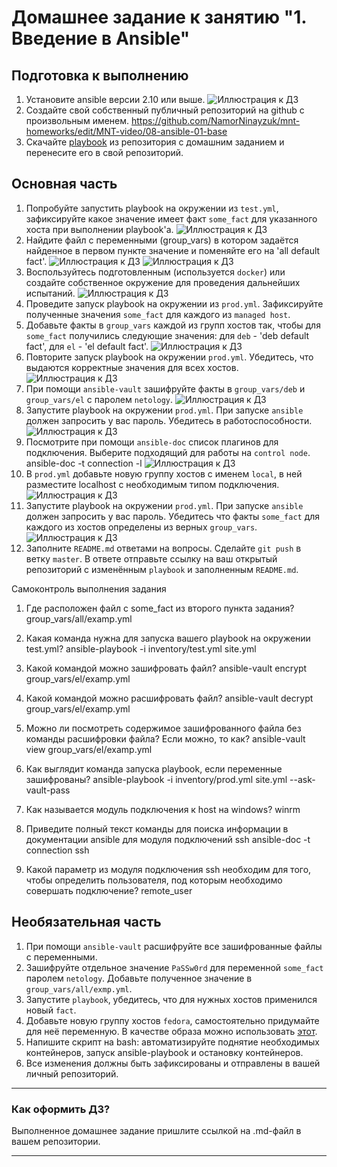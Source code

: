 # Домашнее задание к занятию "1. Введение в Ansible"

## Подготовка к выполнению
1. Установите ansible версии 2.10 или выше.
![Иллюстрация к ДЗ](https://i.imgur.com/BUeH8km.png) 
2. Создайте свой собственный публичный репозиторий на github с произвольным именем.
https://github.com/NamorNinayzuk/mnt-homeworks/edit/MNT-video/08-ansible-01-base
3. Скачайте [playbook](./playbook/) из репозитория с домашним заданием и перенесите его в свой репозиторий.

## Основная часть
1. Попробуйте запустить playbook на окружении из `test.yml`, зафиксируйте какое значение имеет факт `some_fact` для указанного хоста при выполнении playbook'a.
![Иллюстрация к ДЗ](https://i.imgur.com/TMn7fmE.png)
2. Найдите файл с переменными (group_vars) в котором задаётся найденное в первом пункте значение и поменяйте его на 'all default fact'.
![Иллюстрация к ДЗ](https://i.imgur.com//prqbQsl.png)
![Иллюстрация к ДЗ](https://i.imgur.com//0ofOvB1.png)
3. Воспользуйтесь подготовленным (используется `docker`) или создайте собственное окружение для проведения дальнейших испытаний.
![Иллюстрация к ДЗ](https://i.imgur.com//0rGqtc4.png)
4. Проведите запуск playbook на окружении из `prod.yml`. Зафиксируйте полученные значения `some_fact` для каждого из `managed host`.
5. Добавьте факты в `group_vars` каждой из групп хостов так, чтобы для `some_fact` получились следующие значения: для `deb` - 'deb default fact', для `el` - 'el default fact'.
![Иллюстрация к ДЗ](https://i.imgur.com//cBWAHiz.png)
6.  Повторите запуск playbook на окружении `prod.yml`. Убедитесь, что выдаются корректные значения для всех хостов.
![Иллюстрация к ДЗ](https://i.imgur.com//3IMEj5y.png)
7. При помощи `ansible-vault` зашифруйте факты в `group_vars/deb` и `group_vars/el` с паролем `netology`.
![Иллюстрация к ДЗ](https://i.imgur.com//lwwMQFe.png)
8.  Запустите playbook на окружении `prod.yml`. При запуске `ansible` должен запросить у вас пароль. Убедитесь в работоспособности.
![Иллюстрация к ДЗ](https://i.imgur.com//fKvZRf8.png)
10. Посмотрите при помощи `ansible-doc` список плагинов для подключения. Выберите подходящий для работы на `control node`.
ansible-doc -t connection -l
![Иллюстрация к ДЗ](https://i.imgur.com//v8WKvqF.png)
11. В `prod.yml` добавьте новую группу хостов с именем  `local`, в ней разместите localhost с необходимым типом подключения.
![Иллюстрация к ДЗ](https://i.imgur.com//pTBqxEg.png)
12. Запустите playbook на окружении `prod.yml`. При запуске `ansible` должен запросить у вас пароль. Убедитесь что факты `some_fact` для каждого из хостов определены из верных `group_vars`.
![Иллюстрация к ДЗ](https://i.imgur.com//Qm8pQ6j.png)
13. Заполните `README.md` ответами на вопросы. Сделайте `git push` в ветку `master`. В ответе отправьте ссылку на ваш открытый репозиторий с изменённым `playbook` и заполненным `README.md`.



Самоконтроль выполнения задания
1. Где расположен файл с some_fact из второго пункта задания?
group_vars/all/examp.yml

2. Какая команда нужна для запуска вашего playbook на окружении test.yml?
ansible-playbook -i inventory/test.yml site.yml

3. Какой командой можно зашифровать файл?
ansible-vault encrypt group_vars/el/examp.yml

4. Какой командой можно расшифровать файл?
ansible-vault decrypt group_vars/el/examp.yml

5. Можно ли посмотреть содержимое зашифрованного файла без команды расшифровки файла? Если можно, то как?
ansible-vault view group_vars/el/examp.yml

6. Как выглядит команда запуска playbook, если переменные зашифрованы?
ansible-playbook -i inventory/prod.yml site.yml --ask-vault-pass

7. Как называется модуль подключения к host на windows?
winrm

8. Приведите полный текст команды для поиска информации в документации ansible для модуля подключений ssh
ansible-doc -t connection ssh

9. Какой параметр из модуля подключения ssh необходим для того, чтобы определить пользователя, под которым необходимо совершать подключение?
remote_user







## Необязательная часть

1. При помощи `ansible-vault` расшифруйте все зашифрованные файлы с переменными.
2. Зашифруйте отдельное значение `PaSSw0rd` для переменной `some_fact` паролем `netology`. Добавьте полученное значение в `group_vars/all/exmp.yml`.
3. Запустите `playbook`, убедитесь, что для нужных хостов применился новый `fact`.
4. Добавьте новую группу хостов `fedora`, самостоятельно придумайте для неё переменную. В качестве образа можно использовать [этот](https://hub.docker.com/r/pycontribs/fedora).
5. Напишите скрипт на bash: автоматизируйте поднятие необходимых контейнеров, запуск ansible-playbook и остановку контейнеров.
6. Все изменения должны быть зафиксированы и отправлены в вашей личный репозиторий.

---

### Как оформить ДЗ?

Выполненное домашнее задание пришлите ссылкой на .md-файл в вашем репозитории.

---

